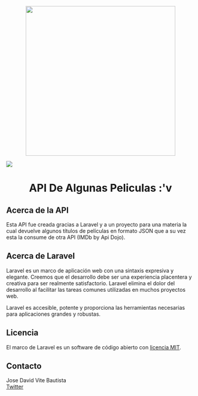 <p align="center"><a href="https://laravel.com" target="_blank"><img src="https://raw.githubusercontent.com/laravel/art/master/logo-lockup/5%20SVG/2%20CMYK/1%20Full%20Color/laravel-logolockup-cmyk-red.svg" width="400"></a></p>
<img align="center" src="https://i.pinimg.com/originals/e2/c3/51/e2c351ec8615647084ee85687b8c9132.gif">

<h1 align="center"><b>API De Algunas Peliculas :'v</b></h1>

## Acerca de la API

Esta API fue creada gracias a Laravel y a un proyecto para una materia la cual devuelve algunos títulos de películas en formato JSON que a su vez esta la consume de otra API (IMDb by Api Dojo).

## Acerca de Laravel

Laravel es un marco de aplicación web con una sintaxis expresiva y elegante. Creemos que el desarrollo debe ser una experiencia placentera y creativa para ser realmente satisfactorio. Laravel elimina el dolor del desarrollo al facilitar las tareas comunes utilizadas en muchos proyectos web.

Laravel es accesible, potente y proporciona las herramientas necesarias para aplicaciones grandes y robustas.

## Licencia

El marco de Laravel es un software de código abierto con [licencia MIT](https://opensource.org/licenses/MIT).

## Contacto

Jose David Vite Bautista <br>
[Twitter](https://twitter.com/Zeiya24)
